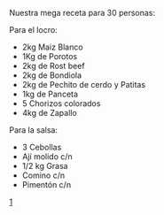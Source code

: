 Nuestra mega receta para 30 personas:

Para el locro:

-   2kg Maiz Blanco
-   1Kg de Porotos
-   2kg de Rost beef
-   2kg de Bondiola
-   2kg de Pechito de cerdo y Patitas
-   1kg de Panceta
-   5 Chorizos colorados
-   4kg de Zapallo

Para la salsa:

-   3 Cebollas
-   Ají molido c/n
-   1/2 kg Grasa
-   Comino c/n
-   Pimentón c/n

[1](http://recetasdeargentina.com.ar/locro/)
